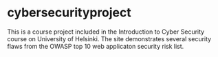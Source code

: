 # cybersecurityproject

This is a course project included in the Introduction to Cyber Security course on University of Helsinki. 
The site demonstrates several security flaws from the OWASP top 10 web applicaton security risk list. 


